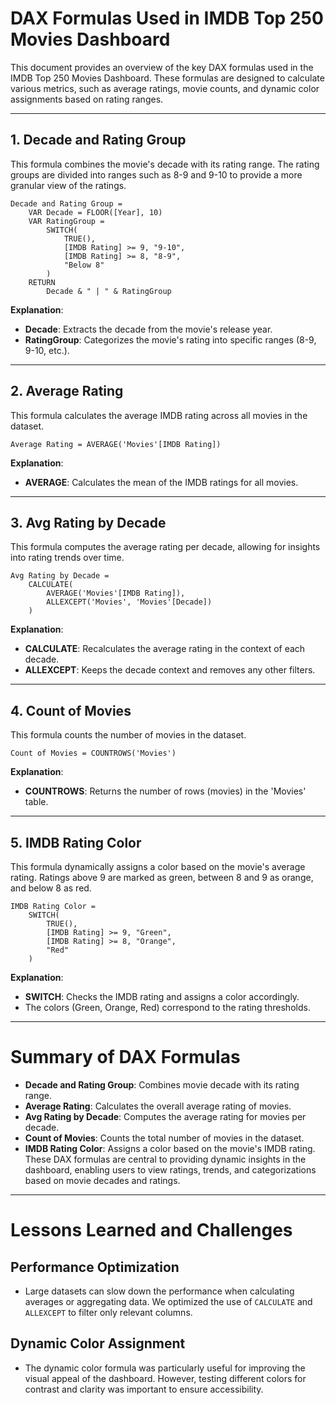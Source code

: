 # DAX Formulas Used in IMDB Top 250 Movies Dashboard

This document provides an overview of the key DAX formulas used in the IMDB Top 250 Movies Dashboard. These formulas are designed to calculate various metrics, such as average ratings, movie counts, and dynamic color assignments based on rating ranges.

---

## 1. **Decade and Rating Group**

This formula combines the movie's decade with its rating range. The rating groups are divided into ranges such as 8-9 and 9-10 to provide a more granular view of the ratings.

```DAX
Decade and Rating Group = 
    VAR Decade = FLOOR([Year], 10)
    VAR RatingGroup = 
        SWITCH(
            TRUE(),
            [IMDB Rating] >= 9, "9-10",
            [IMDB Rating] >= 8, "8-9",
            "Below 8"
        )
    RETURN 
        Decade & " | " & RatingGroup
```

**Explanation**:
- **Decade**: Extracts the decade from the movie's release year.
- **RatingGroup**: Categorizes the movie's rating into specific ranges (8-9, 9-10, etc.).

---

## 2. **Average Rating**

This formula calculates the average IMDB rating across all movies in the dataset.

``` DAX
Average Rating = AVERAGE('Movies'[IMDB Rating])
```

**Explanation**:
- **AVERAGE**: Calculates the mean of the IMDB ratings for all movies.

---

## 3. **Avg Rating by Decade**

This formula computes the average rating per decade, allowing for insights into rating trends over time.

``` DAX
Avg Rating by Decade = 
    CALCULATE(
        AVERAGE('Movies'[IMDB Rating]),
        ALLEXCEPT('Movies', 'Movies'[Decade])
    )
```

**Explanation**:
- **CALCULATE**: Recalculates the average rating in the context of each decade.
- **ALLEXCEPT**: Keeps the decade context and removes any other filters.

---

## 4. **Count of Movies**

This formula counts the number of movies in the dataset.

``` DAX
Count of Movies = COUNTROWS('Movies')
```

**Explanation**:
- **COUNTROWS**: Returns the number of rows (movies) in the 'Movies' table.

---

## 5. **IMDB Rating Color**

This formula dynamically assigns a color based on the movie's average rating. Ratings above 9 are marked as green, between 8 and 9 as orange, and below 8 as red.

``` DAX
IMDB Rating Color = 
    SWITCH(
        TRUE(),
        [IMDB Rating] >= 9, "Green",
        [IMDB Rating] >= 8, "Orange",
        "Red"
    )
```

**Explanation**:
- **SWITCH**: Checks the IMDB rating and assigns a color accordingly.
- The colors (Green, Orange, Red) correspond to the rating thresholds.

---

# Summary of DAX Formulas
- **Decade and Rating Group**: Combines movie decade with its rating range.
- **Average Rating**: Calculates the overall average rating of movies.
- **Avg Rating by Decade**: Computes the average rating for movies per decade.
- **Count of Movies**: Counts the total number of movies in the dataset.
- **IMDB Rating Color**: Assigns a color based on the movie's IMDB rating.
These DAX formulas are central to providing dynamic insights in the dashboard, enabling users to view ratings, trends, and categorizations based on movie decades and ratings.

---

# Lessons Learned and Challenges
## Performance Optimization
- Large datasets can slow down the performance when calculating averages or aggregating data. We optimized the use of `CALCULATE` and `ALLEXCEPT` to filter only relevant columns.

## Dynamic Color Assignment
- The dynamic color formula was particularly useful for improving the visual appeal of the dashboard. However, testing different colors for contrast and clarity was important to ensure accessibility.
